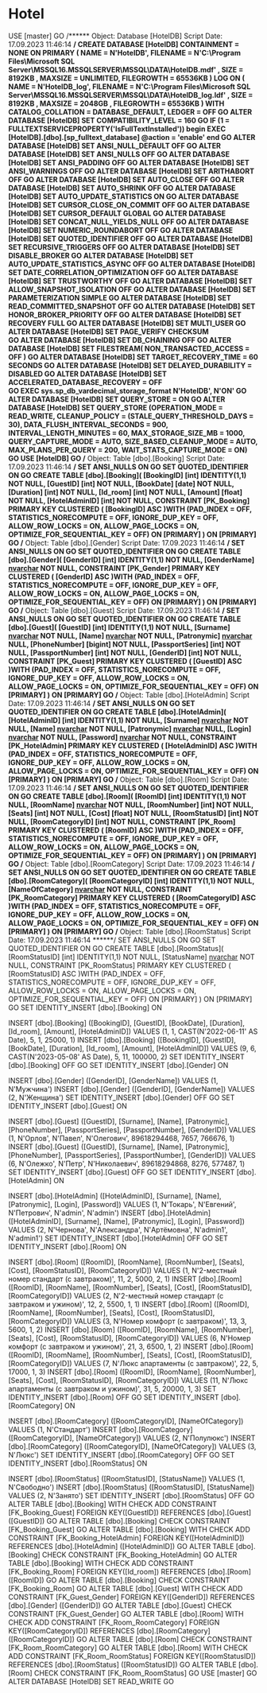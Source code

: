 # Hotel
USE [master]
GO
/****** Object:  Database [HotelDB]    Script Date: 17.09.2023 11:46:14 ******/
CREATE DATABASE [HotelDB]
 CONTAINMENT = NONE
 ON  PRIMARY 
( NAME = N'HotelDB', FILENAME = N'C:\Program Files\Microsoft SQL Server\MSSQL16.MSSQLSERVER\MSSQL\DATA\HotelDB.mdf' , SIZE = 8192KB , MAXSIZE = UNLIMITED, FILEGROWTH = 65536KB )
 LOG ON 
( NAME = N'HotelDB_log', FILENAME = N'C:\Program Files\Microsoft SQL Server\MSSQL16.MSSQLSERVER\MSSQL\DATA\HotelDB_log.ldf' , SIZE = 8192KB , MAXSIZE = 2048GB , FILEGROWTH = 65536KB )
 WITH CATALOG_COLLATION = DATABASE_DEFAULT, LEDGER = OFF
GO
ALTER DATABASE [HotelDB] SET COMPATIBILITY_LEVEL = 160
GO
IF (1 = FULLTEXTSERVICEPROPERTY('IsFullTextInstalled'))
begin
EXEC [HotelDB].[dbo].[sp_fulltext_database] @action = 'enable'
end
GO
ALTER DATABASE [HotelDB] SET ANSI_NULL_DEFAULT OFF 
GO
ALTER DATABASE [HotelDB] SET ANSI_NULLS OFF 
GO
ALTER DATABASE [HotelDB] SET ANSI_PADDING OFF 
GO
ALTER DATABASE [HotelDB] SET ANSI_WARNINGS OFF 
GO
ALTER DATABASE [HotelDB] SET ARITHABORT OFF 
GO
ALTER DATABASE [HotelDB] SET AUTO_CLOSE OFF 
GO
ALTER DATABASE [HotelDB] SET AUTO_SHRINK OFF 
GO
ALTER DATABASE [HotelDB] SET AUTO_UPDATE_STATISTICS ON 
GO
ALTER DATABASE [HotelDB] SET CURSOR_CLOSE_ON_COMMIT OFF 
GO
ALTER DATABASE [HotelDB] SET CURSOR_DEFAULT  GLOBAL 
GO
ALTER DATABASE [HotelDB] SET CONCAT_NULL_YIELDS_NULL OFF 
GO
ALTER DATABASE [HotelDB] SET NUMERIC_ROUNDABORT OFF 
GO
ALTER DATABASE [HotelDB] SET QUOTED_IDENTIFIER OFF 
GO
ALTER DATABASE [HotelDB] SET RECURSIVE_TRIGGERS OFF 
GO
ALTER DATABASE [HotelDB] SET  DISABLE_BROKER 
GO
ALTER DATABASE [HotelDB] SET AUTO_UPDATE_STATISTICS_ASYNC OFF 
GO
ALTER DATABASE [HotelDB] SET DATE_CORRELATION_OPTIMIZATION OFF 
GO
ALTER DATABASE [HotelDB] SET TRUSTWORTHY OFF 
GO
ALTER DATABASE [HotelDB] SET ALLOW_SNAPSHOT_ISOLATION OFF 
GO
ALTER DATABASE [HotelDB] SET PARAMETERIZATION SIMPLE 
GO
ALTER DATABASE [HotelDB] SET READ_COMMITTED_SNAPSHOT OFF 
GO
ALTER DATABASE [HotelDB] SET HONOR_BROKER_PRIORITY OFF 
GO
ALTER DATABASE [HotelDB] SET RECOVERY FULL 
GO
ALTER DATABASE [HotelDB] SET  MULTI_USER 
GO
ALTER DATABASE [HotelDB] SET PAGE_VERIFY CHECKSUM  
GO
ALTER DATABASE [HotelDB] SET DB_CHAINING OFF 
GO
ALTER DATABASE [HotelDB] SET FILESTREAM( NON_TRANSACTED_ACCESS = OFF ) 
GO
ALTER DATABASE [HotelDB] SET TARGET_RECOVERY_TIME = 60 SECONDS 
GO
ALTER DATABASE [HotelDB] SET DELAYED_DURABILITY = DISABLED 
GO
ALTER DATABASE [HotelDB] SET ACCELERATED_DATABASE_RECOVERY = OFF  
GO
EXEC sys.sp_db_vardecimal_storage_format N'HotelDB', N'ON'
GO
ALTER DATABASE [HotelDB] SET QUERY_STORE = ON
GO
ALTER DATABASE [HotelDB] SET QUERY_STORE (OPERATION_MODE = READ_WRITE, CLEANUP_POLICY = (STALE_QUERY_THRESHOLD_DAYS = 30), DATA_FLUSH_INTERVAL_SECONDS = 900, INTERVAL_LENGTH_MINUTES = 60, MAX_STORAGE_SIZE_MB = 1000, QUERY_CAPTURE_MODE = AUTO, SIZE_BASED_CLEANUP_MODE = AUTO, MAX_PLANS_PER_QUERY = 200, WAIT_STATS_CAPTURE_MODE = ON)
GO
USE [HotelDB]
GO
/****** Object:  Table [dbo].[Booking]    Script Date: 17.09.2023 11:46:14 ******/
SET ANSI_NULLS ON
GO
SET QUOTED_IDENTIFIER ON
GO
CREATE TABLE [dbo].[Booking](
	[BookingID] [int] IDENTITY(1,1) NOT NULL,
	[GuestID] [int] NOT NULL,
	[BookDate] [date] NOT NULL,
	[Duration] [int] NOT NULL,
	[Id_room] [int] NOT NULL,
	[Amount] [float] NOT NULL,
	[HotelAdminID] [int] NOT NULL,
 CONSTRAINT [PK_Booking] PRIMARY KEY CLUSTERED 
(
	[BookingID] ASC
)WITH (PAD_INDEX = OFF, STATISTICS_NORECOMPUTE = OFF, IGNORE_DUP_KEY = OFF, ALLOW_ROW_LOCKS = ON, ALLOW_PAGE_LOCKS = ON, OPTIMIZE_FOR_SEQUENTIAL_KEY = OFF) ON [PRIMARY]
) ON [PRIMARY]
GO
/****** Object:  Table [dbo].[Gender]    Script Date: 17.09.2023 11:46:14 ******/
SET ANSI_NULLS ON
GO
SET QUOTED_IDENTIFIER ON
GO
CREATE TABLE [dbo].[Gender](
	[GenderID] [int] IDENTITY(1,1) NOT NULL,
	[GenderName] [nvarchar](50) NOT NULL,
 CONSTRAINT [PK_Gender] PRIMARY KEY CLUSTERED 
(
	[GenderID] ASC
)WITH (PAD_INDEX = OFF, STATISTICS_NORECOMPUTE = OFF, IGNORE_DUP_KEY = OFF, ALLOW_ROW_LOCKS = ON, ALLOW_PAGE_LOCKS = ON, OPTIMIZE_FOR_SEQUENTIAL_KEY = OFF) ON [PRIMARY]
) ON [PRIMARY]
GO
/****** Object:  Table [dbo].[Guest]    Script Date: 17.09.2023 11:46:14 ******/
SET ANSI_NULLS ON
GO
SET QUOTED_IDENTIFIER ON
GO
CREATE TABLE [dbo].[Guest](
	[GuestID] [int] IDENTITY(1,1) NOT NULL,
	[Surname] [nvarchar](50) NOT NULL,
	[Name] [nvarchar](50) NOT NULL,
	[Patronymic] [nvarchar](50) NULL,
	[PhoneNumber] [bigint] NOT NULL,
	[PassportSeries] [int] NOT NULL,
	[PassportNumber] [int] NOT NULL,
	[GenderID] [int] NOT NULL,
 CONSTRAINT [PK_Guest] PRIMARY KEY CLUSTERED 
(
	[GuestID] ASC
)WITH (PAD_INDEX = OFF, STATISTICS_NORECOMPUTE = OFF, IGNORE_DUP_KEY = OFF, ALLOW_ROW_LOCKS = ON, ALLOW_PAGE_LOCKS = ON, OPTIMIZE_FOR_SEQUENTIAL_KEY = OFF) ON [PRIMARY]
) ON [PRIMARY]
GO
/****** Object:  Table [dbo].[HotelAdmin]    Script Date: 17.09.2023 11:46:14 ******/
SET ANSI_NULLS ON
GO
SET QUOTED_IDENTIFIER ON
GO
CREATE TABLE [dbo].[HotelAdmin](
	[HotelAdminID] [int] IDENTITY(1,1) NOT NULL,
	[Surname] [nvarchar](50) NOT NULL,
	[Name] [nvarchar](50) NOT NULL,
	[Patronymic] [nvarchar](50) NULL,
	[Login] [nvarchar](50) NOT NULL,
	[Password] [nvarchar](50) NOT NULL,
 CONSTRAINT [PK_HotelAdmin] PRIMARY KEY CLUSTERED 
(
	[HotelAdminID] ASC
)WITH (PAD_INDEX = OFF, STATISTICS_NORECOMPUTE = OFF, IGNORE_DUP_KEY = OFF, ALLOW_ROW_LOCKS = ON, ALLOW_PAGE_LOCKS = ON, OPTIMIZE_FOR_SEQUENTIAL_KEY = OFF) ON [PRIMARY]
) ON [PRIMARY]
GO
/****** Object:  Table [dbo].[Room]    Script Date: 17.09.2023 11:46:14 ******/
SET ANSI_NULLS ON
GO
SET QUOTED_IDENTIFIER ON
GO
CREATE TABLE [dbo].[Room](
	[RoomID] [int] IDENTITY(1,1) NOT NULL,
	[RoomName] [nvarchar](50) NOT NULL,
	[RoomNumber] [int] NOT NULL,
	[Seats] [int] NOT NULL,
	[Cost] [float] NOT NULL,
	[RoomStatusID] [int] NOT NULL,
	[RoomCategoryID] [int] NOT NULL,
 CONSTRAINT [PK_Room] PRIMARY KEY CLUSTERED 
(
	[RoomID] ASC
)WITH (PAD_INDEX = OFF, STATISTICS_NORECOMPUTE = OFF, IGNORE_DUP_KEY = OFF, ALLOW_ROW_LOCKS = ON, ALLOW_PAGE_LOCKS = ON, OPTIMIZE_FOR_SEQUENTIAL_KEY = OFF) ON [PRIMARY]
) ON [PRIMARY]
GO
/****** Object:  Table [dbo].[RoomCategory]    Script Date: 17.09.2023 11:46:14 ******/
SET ANSI_NULLS ON
GO
SET QUOTED_IDENTIFIER ON
GO
CREATE TABLE [dbo].[RoomCategory](
	[RoomCategoryID] [int] IDENTITY(1,1) NOT NULL,
	[NameOfCategory] [nvarchar](50) NOT NULL,
 CONSTRAINT [PK_RoomCategory] PRIMARY KEY CLUSTERED 
(
	[RoomCategoryID] ASC
)WITH (PAD_INDEX = OFF, STATISTICS_NORECOMPUTE = OFF, IGNORE_DUP_KEY = OFF, ALLOW_ROW_LOCKS = ON, ALLOW_PAGE_LOCKS = ON, OPTIMIZE_FOR_SEQUENTIAL_KEY = OFF) ON [PRIMARY]
) ON [PRIMARY]
GO
/****** Object:  Table [dbo].[RoomStatus]    Script Date: 17.09.2023 11:46:14 ******/
SET ANSI_NULLS ON
GO
SET QUOTED_IDENTIFIER ON
GO
CREATE TABLE [dbo].[RoomStatus](
	[RoomStatusID] [int] IDENTITY(1,1) NOT NULL,
	[StatusName] [nvarchar](50) NOT NULL,
 CONSTRAINT [PK_RoomStatus] PRIMARY KEY CLUSTERED 
(
	[RoomStatusID] ASC
)WITH (PAD_INDEX = OFF, STATISTICS_NORECOMPUTE = OFF, IGNORE_DUP_KEY = OFF, ALLOW_ROW_LOCKS = ON, ALLOW_PAGE_LOCKS = ON, OPTIMIZE_FOR_SEQUENTIAL_KEY = OFF) ON [PRIMARY]
) ON [PRIMARY]
GO
SET IDENTITY_INSERT [dbo].[Booking] ON 

INSERT [dbo].[Booking] ([BookingID], [GuestID], [BookDate], [Duration], [Id_room], [Amount], [HotelAdminID]) VALUES (1, 1, CAST(N'2022-06-11' AS Date), 5, 1, 25000, 1)
INSERT [dbo].[Booking] ([BookingID], [GuestID], [BookDate], [Duration], [Id_room], [Amount], [HotelAdminID]) VALUES (9, 6, CAST(N'2023-05-08' AS Date), 5, 11, 100000, 2)
SET IDENTITY_INSERT [dbo].[Booking] OFF
GO
SET IDENTITY_INSERT [dbo].[Gender] ON 

INSERT [dbo].[Gender] ([GenderID], [GenderName]) VALUES (1, N'Мужчина')
INSERT [dbo].[Gender] ([GenderID], [GenderName]) VALUES (2, N'Женщина')
SET IDENTITY_INSERT [dbo].[Gender] OFF
GO
SET IDENTITY_INSERT [dbo].[Guest] ON 

INSERT [dbo].[Guest] ([GuestID], [Surname], [Name], [Patronymic], [PhoneNumber], [PassportSeries], [PassportNumber], [GenderID]) VALUES (1, N'Орлов', N'Павел', N'Олегович', 89618294468, 7657, 766676, 1)
INSERT [dbo].[Guest] ([GuestID], [Surname], [Name], [Patronymic], [PhoneNumber], [PassportSeries], [PassportNumber], [GenderID]) VALUES (6, N'Олежко', N'Петр', N'Николаевич', 89618294868, 8276, 577487, 1)
SET IDENTITY_INSERT [dbo].[Guest] OFF
GO
SET IDENTITY_INSERT [dbo].[HotelAdmin] ON 

INSERT [dbo].[HotelAdmin] ([HotelAdminID], [Surname], [Name], [Patronymic], [Login], [Password]) VALUES (1, N'Токарь', N'Евгений', N'Петрович', N'admin', N'admin')
INSERT [dbo].[HotelAdmin] ([HotelAdminID], [Surname], [Name], [Patronymic], [Login], [Password]) VALUES (2, N'Чернова', N'Александра', N'Артёмовна', N'admin1', N'admin1')
SET IDENTITY_INSERT [dbo].[HotelAdmin] OFF
GO
SET IDENTITY_INSERT [dbo].[Room] ON 

INSERT [dbo].[Room] ([RoomID], [RoomName], [RoomNumber], [Seats], [Cost], [RoomStatusID], [RoomCategoryID]) VALUES (1, N'2-местный номер стандарт (с завтраком)', 11, 2, 5000, 2, 1)
INSERT [dbo].[Room] ([RoomID], [RoomName], [RoomNumber], [Seats], [Cost], [RoomStatusID], [RoomCategoryID]) VALUES (2, N'2-местный номер стандарт (с завтраком и ужином)', 12, 2, 5500, 1, 1)
INSERT [dbo].[Room] ([RoomID], [RoomName], [RoomNumber], [Seats], [Cost], [RoomStatusID], [RoomCategoryID]) VALUES (3, N'Номер комфорт (с завтраком)', 13, 3, 5600, 1, 2)
INSERT [dbo].[Room] ([RoomID], [RoomName], [RoomNumber], [Seats], [Cost], [RoomStatusID], [RoomCategoryID]) VALUES (6, N'Номер комфорт (с завтраком и ужином)', 21, 3, 6500, 1, 2)
INSERT [dbo].[Room] ([RoomID], [RoomName], [RoomNumber], [Seats], [Cost], [RoomStatusID], [RoomCategoryID]) VALUES (7, N'Люкс апартаменты (с завтраком)', 22, 5, 17000, 1, 3)
INSERT [dbo].[Room] ([RoomID], [RoomName], [RoomNumber], [Seats], [Cost], [RoomStatusID], [RoomCategoryID]) VALUES (11, N'Люкс апартаменты (с завтраком и ужином)', 31, 5, 20000, 1, 3)
SET IDENTITY_INSERT [dbo].[Room] OFF
GO
SET IDENTITY_INSERT [dbo].[RoomCategory] ON 

INSERT [dbo].[RoomCategory] ([RoomCategoryID], [NameOfCategory]) VALUES (1, N'Стандарт')
INSERT [dbo].[RoomCategory] ([RoomCategoryID], [NameOfCategory]) VALUES (2, N'Полулюкс')
INSERT [dbo].[RoomCategory] ([RoomCategoryID], [NameOfCategory]) VALUES (3, N'Люкс')
SET IDENTITY_INSERT [dbo].[RoomCategory] OFF
GO
SET IDENTITY_INSERT [dbo].[RoomStatus] ON 

INSERT [dbo].[RoomStatus] ([RoomStatusID], [StatusName]) VALUES (1, N'Свободно')
INSERT [dbo].[RoomStatus] ([RoomStatusID], [StatusName]) VALUES (2, N'Занято')
SET IDENTITY_INSERT [dbo].[RoomStatus] OFF
GO
ALTER TABLE [dbo].[Booking]  WITH CHECK ADD  CONSTRAINT [FK_Booking_Guest] FOREIGN KEY([GuestID])
REFERENCES [dbo].[Guest] ([GuestID])
GO
ALTER TABLE [dbo].[Booking] CHECK CONSTRAINT [FK_Booking_Guest]
GO
ALTER TABLE [dbo].[Booking]  WITH CHECK ADD  CONSTRAINT [FK_Booking_HotelAdmin] FOREIGN KEY([HotelAdminID])
REFERENCES [dbo].[HotelAdmin] ([HotelAdminID])
GO
ALTER TABLE [dbo].[Booking] CHECK CONSTRAINT [FK_Booking_HotelAdmin]
GO
ALTER TABLE [dbo].[Booking]  WITH CHECK ADD  CONSTRAINT [FK_Booking_Room] FOREIGN KEY([Id_room])
REFERENCES [dbo].[Room] ([RoomID])
GO
ALTER TABLE [dbo].[Booking] CHECK CONSTRAINT [FK_Booking_Room]
GO
ALTER TABLE [dbo].[Guest]  WITH CHECK ADD  CONSTRAINT [FK_Guest_Gender] FOREIGN KEY([GenderID])
REFERENCES [dbo].[Gender] ([GenderID])
GO
ALTER TABLE [dbo].[Guest] CHECK CONSTRAINT [FK_Guest_Gender]
GO
ALTER TABLE [dbo].[Room]  WITH CHECK ADD  CONSTRAINT [FK_Room_RoomCategory] FOREIGN KEY([RoomCategoryID])
REFERENCES [dbo].[RoomCategory] ([RoomCategoryID])
GO
ALTER TABLE [dbo].[Room] CHECK CONSTRAINT [FK_Room_RoomCategory]
GO
ALTER TABLE [dbo].[Room]  WITH CHECK ADD  CONSTRAINT [FK_Room_RoomStatus] FOREIGN KEY([RoomStatusID])
REFERENCES [dbo].[RoomStatus] ([RoomStatusID])
GO
ALTER TABLE [dbo].[Room] CHECK CONSTRAINT [FK_Room_RoomStatus]
GO
USE [master]
GO
ALTER DATABASE [HotelDB] SET  READ_WRITE 
GO
